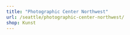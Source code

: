 ```yaml
---
title: "Photographic Center Northwest"
url: /seattle/photographic-center-northwest/
shop: Kunst
---
```

